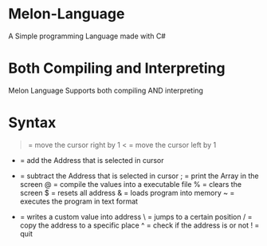 # Melon-Language
A Simple programming Language made with C#

# Both Compiling and Interpreting
Melon Language Supports both compiling AND interpreting

# Syntax
> = move the cursor right by 1
< = move the cursor left by 1
+ = add the Address that is selected in cursor
- = subtract the Address that is selected in cursor
; = print the Array in the screen
@ = compile the values into a executable file
% = clears the screen
$ = resets all address
& = loads program into memory
~ = executes the program in text format
* = writes a custom value into address
\ = jumps to a certain position
/ = copy the address to a specific place
^ = check if the address is <your value> or not
! = quit
